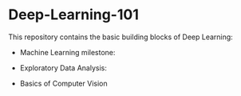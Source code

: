 # Deep-Learning-101

This repository contains the basic building blocks of Deep Learning:

- Machine Learning milestone:

- Exploratory Data Analysis:

- Basics of Computer Vision
